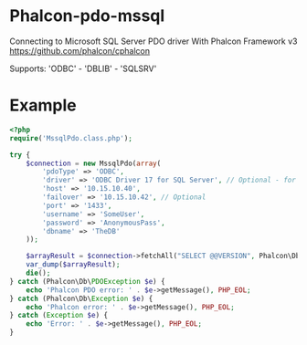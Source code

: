 # Phalcon-pdo-mssql
Connecting to Microsoft SQL Server PDO driver With Phalcon Framework v3 https://github.com/phalcon/cphalcon

Supports: 'ODBC' - 'DBLIB' - 'SQLSRV'

# Example
```php
<?php
require('MssqlPdo.class.php');

try {
    $connection = new MssqlPdo(array(
        'pdoType' => 'ODBC',
        'driver' => 'ODBC Driver 17 for SQL Server', // Optional - for when 'pdoType' is 'ODBC'
        'host' => '10.15.10.40',
        'failover' => '10.15.10.42', // Optional
        'port' => '1433',
        'username' => 'SomeUser',
        'password' => 'AnonymousPass',
        'dbname' => 'TheDB'
    ));

    $arrayResult = $connection->fetchAll("SELECT @@VERSION", Phalcon\Db::FETCH_NUM);
    var_dump($arrayResult);
    die();
} catch (Phalcon\Db\PDOException $e) {
    echo 'Phalcon PDO error: ' . $e->getMessage(), PHP_EOL;
} catch (Phalcon\Db\Exception $e) {
    echo 'Phalcon error: ' . $e->getMessage(), PHP_EOL;
} catch (Exception $e) {
    echo 'Error: ' . $e->getMessage(), PHP_EOL;
}


```
